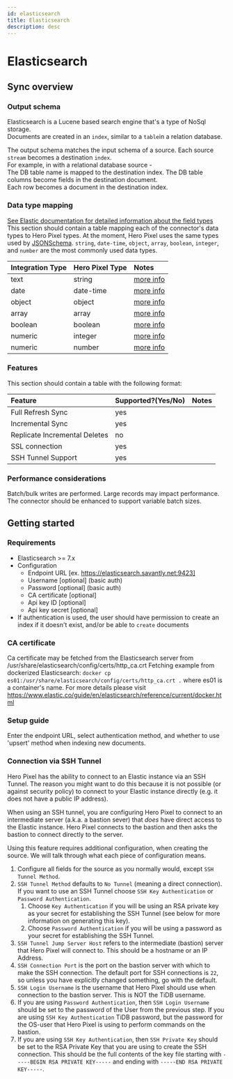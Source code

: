 ```yaml
---
id: elasticsearch
title: Elasticsearch
description: desc
---
```


# Elasticsearch

## Sync overview

### Output schema

Elasticsearch is a Lucene based search engine that's a type of NoSql storage.  
Documents are created in an `index`, similar to a `table`in a relation database.

The output schema matches the input schema of a source.
Each source `stream` becomes a destination `index`.  
For example, in with a relational database source -  
The DB table name is mapped to the destination index.
The DB table columns become fields in the destination document.  
Each row becomes a document in the destination index.

### Data type mapping

[See Elastic documentation for detailed information about the field types](https://www.elastic.co/guide/en/elasticsearch/reference/current/mapping-types.html)
This section should contain a table mapping each of the connector's data types to Hero Pixel types. At the moment, Hero Pixel uses the same types used by [JSONSchema](https://json-schema.org/understanding-json-schema/reference/index.html). `string`, `date-time`, `object`, `array`, `boolean`, `integer`, and `number` are the most commonly used data types.

| Integration Type | Hero Pixel Type | Notes                                                                                     |
| :--------------- | :-------------- | :---------------------------------------------------------------------------------------- |
| text             | string          | [more info](https://www.elastic.co/guide/en/elasticsearch/reference/current/text.html)    |
| date             | date-time       | [more info](https://www.elastic.co/guide/en/elasticsearch/reference/current/date.html)    |
| object           | object          | [more info](https://www.elastic.co/guide/en/elasticsearch/reference/current/object.html)  |
| array            | array           | [more info](https://www.elastic.co/guide/en/elasticsearch/reference/current/array.html)   |
| boolean          | boolean         | [more info](https://www.elastic.co/guide/en/elasticsearch/reference/current/boolean.html) |
| numeric          | integer         | [more info](https://www.elastic.co/guide/en/elasticsearch/reference/current/number.html)  |
| numeric          | number          | [more info](https://www.elastic.co/guide/en/elasticsearch/reference/current/number.html)  |

### Features

This section should contain a table with the following format:

| Feature                       | Supported?(Yes/No) | Notes |
| :---------------------------- | :----------------- | :---- |
| Full Refresh Sync             | yes                |       |
| Incremental Sync              | yes                |       |
| Replicate Incremental Deletes | no                 |       |
| SSL connection                | yes                |       |
| SSH Tunnel Support            | yes                |       |

### Performance considerations

Batch/bulk writes are performed. Large records may impact performance.  
The connector should be enhanced to support variable batch sizes.

## Getting started

### Requirements

- Elasticsearch >= 7.x
- Configuration
  - Endpoint URL [ex. https://elasticsearch.savantly.net:9423]
  - Username [optional] (basic auth)
  - Password [optional] (basic auth)
  - CA certificate [optional]
  - Api key ID [optional]
  - Api key secret [optional]
- If authentication is used, the user should have permission to create an index if it doesn't exist, and/or be able to `create` documents

### CA certificate

Ca certificate may be fetched from the Elasticsearch server from /usr/share/elasticsearch/config/certs/http_ca.crt
Fetching example from dockerized Elasticsearch:
`docker cp es01:/usr/share/elasticsearch/config/certs/http_ca.crt .` where es01 is a container's name. For more details please visit https://www.elastic.co/guide/en/elasticsearch/reference/current/docker.html

### Setup guide

Enter the endpoint URL, select authentication method, and whether to use 'upsert' method when indexing new documents.

### Connection via SSH Tunnel

Hero Pixel has the ability to connect to an Elastic instance via an SSH Tunnel.
The reason you might want to do this because it is not possible \(or against security policy\) to connect to your Elastic instance directly \(e.g. it does not have a public IP address\).

When using an SSH tunnel, you are configuring Hero Pixel to connect to an intermediate server \(a.k.a. a bastion sever\) that _does_ have direct access to the Elastic instance.
Hero Pixel connects to the bastion and then asks the bastion to connect directly to the server.

Using this feature requires additional configuration, when creating the source. We will talk through what each piece of configuration means.

1. Configure all fields for the source as you normally would, except `SSH Tunnel Method`.
2. `SSH Tunnel Method` defaults to `No Tunnel` \(meaning a direct connection\). If you want to use an SSH Tunnel choose `SSH Key Authentication` or `Password Authentication`.
   1. Choose `Key Authentication` if you will be using an RSA private key as your secret for establishing the SSH Tunnel \(see below for more information on generating this key\).
   2. Choose `Password Authentication` if you will be using a password as your secret for establishing the SSH Tunnel.
3. `SSH Tunnel Jump Server Host` refers to the intermediate \(bastion\) server that Hero Pixel will connect to. This should be a hostname or an IP Address.
4. `SSH Connection Port` is the port on the bastion server with which to make the SSH connection. The default port for SSH connections is `22`, so unless you have explicitly changed something, go with the default.
5. `SSH Login Username` is the username that Hero Pixel should use when connection to the bastion server. This is NOT the TiDB username.
6. If you are using `Password Authentication`, then `SSH Login Username` should be set to the password of the User from the previous step. If you are using `SSH Key Authentication` TiDB password, but the password for the OS-user that Hero Pixel is using to perform commands on the bastion.
7. If you are using `SSH Key Authentication`, then `SSH Private Key` should be set to the RSA Private Key that you are using to create the SSH connection. This should be the full contents of the key file starting with `-----BEGIN RSA PRIVATE KEY-----` and ending with `-----END RSA PRIVATE KEY-----`.
